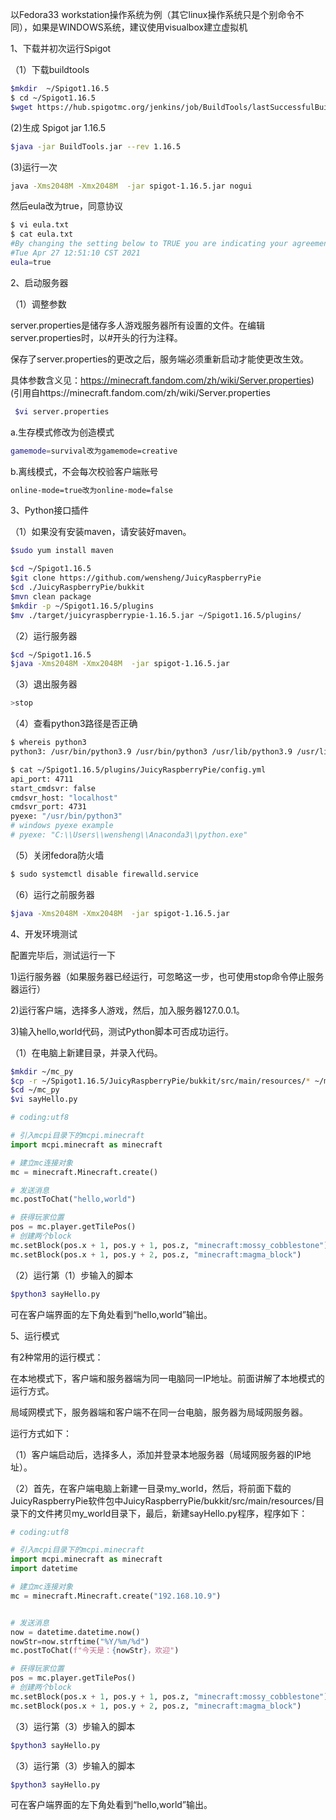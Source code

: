 以Fedora33 workstation操作系统为例（其它linux操作系统只是个别命令不同），如果是WINDOWS系统，建议使用visualbox建立虚拟机


1、下载并初次运行Spigot

（1）下载buildtools

```Bash
$mkdir  ~/Spigot1.16.5
$ cd ~/Spigot1.16.5
$wget https://hub.spigotmc.org/jenkins/job/BuildTools/lastSuccessfulBuild/artifact/target/BuildTools.jar
```
(2)生成 Spigot jar 1.16.5
```Bash
$java -jar BuildTools.jar --rev 1.16.5
```
(3)运行一次
```Bash
java -Xms2048M -Xmx2048M  -jar spigot-1.16.5.jar nogui
```
然后eula改为true，同意协议
```Bash
$ vi eula.txt
$ cat eula.txt
#By changing the setting below to TRUE you are indicating your agreement to our EULA (https://account.mojang.com/documents/minecraft_eula).
#Tue Apr 27 12:51:10 CST 2021
eula=true
```
2、启动服务器


（1）调整参数

server.properties是储存多人游戏服务器所有设置的文件。在编辑server.properties时，以#开头的行为注释。

保存了server.properties的更改之后，服务端必须重新启动才能使更改生效。

具体参数含义见：https://minecraft.fandom.com/zh/wiki/Server.properties)(引用自https://minecraft.fandom.com/zh/wiki/Server.properties

```Bash
 $vi server.properties
 ```


a.生存模式修改为创造模式

```Bash
gamemode=survival改为gamemode=creative
```

b.离线模式，不会每次校验客户端账号
```Bash
online-mode=true改为online-mode=false
```
3、Python接口插件

（1）如果没有安装maven，请安装好maven。


```Bash
$sudo yum install maven 

$cd ~/Spigot1.16.5
$git clone https://github.com/wensheng/JuicyRaspberryPie 
$cd ./JuicyRaspberryPie/bukkit
$mvn clean package
$mkdir -p ~/Spigot1.16.5/plugins
$mv ./target/juicyraspberrypie-1.16.5.jar ~/Spigot1.16.5/plugins/
```

（2）运行服务器

```Bash
$cd ~/Spigot1.16.5
$java -Xms2048M -Xmx2048M  -jar spigot-1.16.5.jar
```
（3）退出服务器
```Bash
>stop
```
（4）查看python3路径是否正确
```Bash
$ whereis python3
python3: /usr/bin/python3.9 /usr/bin/python3 /usr/lib/python3.9 /usr/lib64/python3.9 /usr/include/python3.9 /usr/share/man/man1/python3.1.gz

$ cat ~/Spigot1.16.5/plugins/JuicyRaspberryPie/config.yml
api_port: 4711
start_cmdsvr: false
cmdsvr_host: "localhost"
cmdsvr_port: 4731
pyexe: "/usr/bin/python3"
# windows pyexe example
# pyexe: "C:\\Users\\wensheng\\Anaconda3\\python.exe"
```
（5）关闭fedora防火墙
```Bash
$ sudo systemctl disable firewalld.service
```
（6）运行之前服务器
```Bash
$java -Xms2048M -Xmx2048M  -jar spigot-1.16.5.jar
```
4、开发环境测试

配置完毕后，测试运行一下

1)运行服务器（如果服务器已经运行，可忽略这一步，也可使用stop命令停止服务器运行）

2)运行客户端，选择多人游戏，然后，加入服务器127.0.0.1。

3)输入hello,world代码，测试Python脚本可否成功运行。

（1）在电脑上新建目录，并录入代码。

```Bash
$mkdir ~/mc_py
$cp -r ~/Spigot1.16.5/JuicyRaspberryPie/bukkit/src/main/resources/* ~/mc_py/
$cd ~/mc_py
$vi sayHello.py
```
```python
# coding:utf8

# 引入mcpi目录下的mcpi.minecraft
import mcpi.minecraft as minecraft

# 建立mc连接对象
mc = minecraft.Minecraft.create()

# 发送消息
mc.postToChat("hello,world")

# 获得玩家位置
pos = mc.player.getTilePos()
# 创建两个block
mc.setBlock(pos.x + 1, pos.y + 1, pos.z, "minecraft:mossy_cobblestone") #注意： "minecraft:mossy_cobblestone" 而不是48
mc.setBlock(pos.x + 1, pos.y + 2, pos.z, "minecraft:magma_block")
```
（2）运行第（1）步输入的脚本
```Bash
$python3 sayHello.py
```
可在客户端界面的左下角处看到“hello,world”输出。

5、运行模式

有2种常用的运行模式：

在本地模式下，客户端和服务器端为同一电脑同一IP地址。前面讲解了本地模式的运行方式。

局域网模式下，服务器端和客户端不在同一台电脑，服务器为局域网服务器。

运行方式如下：


（1）客户端启动后，选择多人，添加并登录本地服务器（局域网服务器的IP地址）。

（2）首先，在客户端电脑上新建一目录my_world，然后，将前面下载的JuicyRaspberryPie软件包中JuicyRaspberryPie/bukkit/src/main/resources/目录下的文件拷贝my_world目录下，最后，新建sayHello.py程序，程序如下：

```python
# coding:utf8

# 引入mcpi目录下的mcpi.minecraft
import mcpi.minecraft as minecraft
import datetime

# 建立mc连接对象
mc = minecraft.Minecraft.create("192.168.10.9")


# 发送消息
now = datetime.datetime.now()
nowStr=now.strftime("%Y/%m/%d")
mc.postToChat(f"今天是：{nowStr}，欢迎")

# 获得玩家位置
pos = mc.player.getTilePos()
# 创建两个block
mc.setBlock(pos.x + 1, pos.y + 1, pos.z, "minecraft:mossy_cobblestone") 
mc.setBlock(pos.x + 1, pos.y + 2, pos.z, "minecraft:magma_block")
```
（3）运行第（3）步输入的脚本
```Bash
$python3 sayHello.py
```


（3）运行第（3）步输入的脚本
```Bash
$python3 sayHello.py
```
可在客户端界面的左下角处看到“hello,world”输出。


